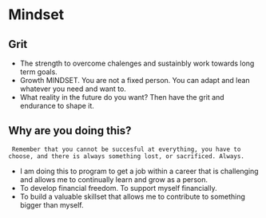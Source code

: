 # Mindset 


## Grit

- The strength to overcome chalenges and sustainbly work towards long term goals.
- Growth MINDSET. You are not a fixed person. You can adapt and lean whatever you need and want to. 
- What reality in the future do you want? Then have the grit and endurance to shape it.

## Why are you doing this?

` Remember that you cannot be succesful at everything, you have to choose, and there is always something lost, or sacrificed. Always.`

- I am doing this to program to get a job within a career that is challenging and allows me to continually learn and grow as a person.
- To develop financial freedom. To support myself financially.
- To build a valuable skillset that allows me to contribute to something bigger than myself.
